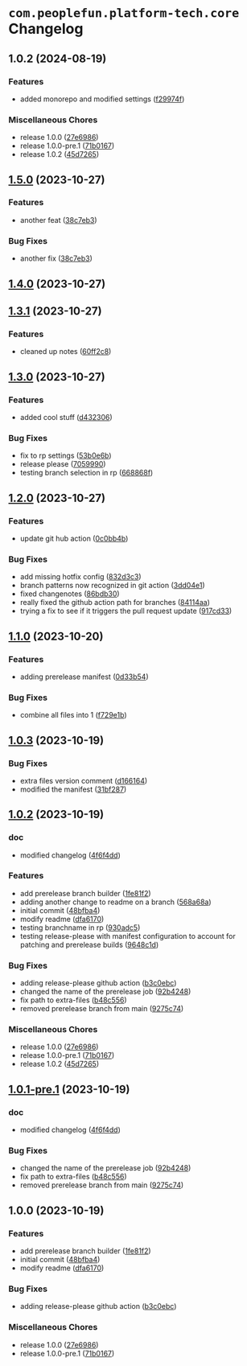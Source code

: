 # `com.peoplefun.platform-tech.core` Changelog

## 1.0.2 (2024-08-19)


### Features

* added monorepo and modified settings ([f29974f](https://github.com/ianpilipski-pf/test-release-please/commit/f29974f79d0a8cff6eb1c5eb61c1252f1fd07bbb))


### Miscellaneous Chores

* release 1.0.0 ([27e6986](https://github.com/ianpilipski-pf/test-release-please/commit/27e698678282b6dd6568665da198e575ac06be2f))
* release 1.0.0-pre.1 ([71b0167](https://github.com/ianpilipski-pf/test-release-please/commit/71b0167168d33c86f1bed06dd01e63926b0be713))
* release 1.0.2 ([45d7265](https://github.com/ianpilipski-pf/test-release-please/commit/45d7265cd4ee0f3dc4a1b017a2e5278bd5e9d263))

## [1.5.0](https://github.com/ianpilipski-pf/test-release-please/compare/1.4.0...1.5.0) (2023-10-27)


### Features

* another feat ([38c7eb3](https://github.com/ianpilipski-pf/test-release-please/commit/38c7eb336f1510ec9beeecc199015a4ead807790))


### Bug Fixes

* another fix ([38c7eb3](https://github.com/ianpilipski-pf/test-release-please/commit/38c7eb336f1510ec9beeecc199015a4ead807790))

## [1.4.0](https://github.com/ianpilipski-pf/test-release-please/compare/1.3.0...1.4.0) (2023-10-27)
## [1.3.1](https://github.com/ianpilipski-pf/test-release-please/compare/1.3.0...1.3.1) (2023-10-27)


### Features

* cleaned up notes ([60ff2c8](https://github.com/ianpilipski-pf/test-release-please/commit/60ff2c8390e02532adebbd09cedbba11844ca927))

## [1.3.0](https://github.com/ianpilipski-pf/test-release-please/compare/1.2.0...1.3.0) (2023-10-27)


### Features

* added cool stuff ([d432306](https://github.com/ianpilipski-pf/test-release-please/commit/d43230604eab9485c3275e973134c6869b08df1d))


### Bug Fixes

* fix to rp settings ([53b0e6b](https://github.com/ianpilipski-pf/test-release-please/commit/53b0e6b53371abf06ade30024960eb0beb4470c3))
* release please ([7059990](https://github.com/ianpilipski-pf/test-release-please/commit/7059990182943a529d373ed71fe6bdc096d0f758))
* testing branch selection in rp ([668868f](https://github.com/ianpilipski-pf/test-release-please/commit/668868faf1b1c25cfbd7917b20dc2e0e0684ecc0))

## [1.2.0](https://github.com/ianpilipski-pf/test-release-please/compare/1.1.0...1.2.0) (2023-10-27)


### Features

* update git hub action ([0c0bb4b](https://github.com/ianpilipski-pf/test-release-please/commit/0c0bb4b734cd2d600b0bfed59af9032e79efde1d))


### Bug Fixes

* add missing hotfix config ([832d3c3](https://github.com/ianpilipski-pf/test-release-please/commit/832d3c3b7651e750b0478d1ccbb4c13bee6fb0b4))
* branch patterns now recognized in git action ([3dd04e1](https://github.com/ianpilipski-pf/test-release-please/commit/3dd04e143a1a7c6b92443bdbd8d0202c4b1fade1))
* fixed changenotes ([86bdb30](https://github.com/ianpilipski-pf/test-release-please/commit/86bdb30b8751164d0198bf90dbf4aafccd207c0d))
* really fixed the github action path for branches ([84114aa](https://github.com/ianpilipski-pf/test-release-please/commit/84114aa8f9a8844ba1352e082210ccf6d359df91))
* trying a fix to see if it triggers the pull request update ([917cd33](https://github.com/ianpilipski-pf/test-release-please/commit/917cd33c1a713fdf1c7b3f8a88b87b05ec83f41c))

## [1.1.0](https://github.com/ianpilipski-pf/test-release-please/compare/1.0.3...1.1.0) (2023-10-20)


### Features

* adding prerelease manifest ([0d33b54](https://github.com/ianpilipski-pf/test-release-please/commit/0d33b54fedbc63cfef666ac2b68c77fea65c71f3))


### Bug Fixes

* combine all files into 1 ([f729e1b](https://github.com/ianpilipski-pf/test-release-please/commit/f729e1b9a3658b15be292ae621a25c241091f26f))

## [1.0.3](https://github.com/ianpilipski-pf/test-release-please/compare/1.0.2...1.0.3) (2023-10-19)


### Bug Fixes

* extra files version comment ([d166164](https://github.com/ianpilipski-pf/test-release-please/commit/d166164e871b1badc7a849c2f935fd8488aeb4b2))
* modified the manifest ([31bf287](https://github.com/ianpilipski-pf/test-release-please/commit/31bf28721f315bab9e78ee4f2f69cce2246eda7b))

## [1.0.2](https://github.com/ianpilipski-pf/test-release-please/compare/v1.0.1...1.0.2) (2023-10-19)


### doc

* modified changelog ([4f6f4dd](https://github.com/ianpilipski-pf/test-release-please/commit/4f6f4dd550687ccd0d33e350fffea7fda48cf33d))


### Features

* add prerelease branch builder ([1fe81f2](https://github.com/ianpilipski-pf/test-release-please/commit/1fe81f21abe89b19bbf6ebc03d071bf282223b7d))
* adding another change to readme on a branch ([568a68a](https://github.com/ianpilipski-pf/test-release-please/commit/568a68a705f94fdef2bad69f5796eca3b95c658d))
* initial commit ([48bfba4](https://github.com/ianpilipski-pf/test-release-please/commit/48bfba4292d181f311447d91280ef2008cd7358f))
* modify readme ([dfa6170](https://github.com/ianpilipski-pf/test-release-please/commit/dfa617080ed3f8abf648b8f9e436d9ab3f70fb1c))
* testing branchname in rp ([930adc5](https://github.com/ianpilipski-pf/test-release-please/commit/930adc516ca860bc631b5384b3a696ed3a89d7e6))
* testing release-please with manifest configuration to account for patching and prerelease builds ([9648c1d](https://github.com/ianpilipski-pf/test-release-please/commit/9648c1da934fe8787883dc96bf9e5cdb3a0d1c98))


### Bug Fixes

* adding release-please github action ([b3c0ebc](https://github.com/ianpilipski-pf/test-release-please/commit/b3c0ebc1f3d83a0a5bf8e6dddec6d2655363fd2b))
* changed the name of the prerelease job ([92b4248](https://github.com/ianpilipski-pf/test-release-please/commit/92b4248067f6da18edaa943381cb47f202680cfd))
* fix path to extra-files ([b48c556](https://github.com/ianpilipski-pf/test-release-please/commit/b48c556b3047e2ac9fec220e22336c23d13fa7ad))
* removed prerelease branch from main ([9275c74](https://github.com/ianpilipski-pf/test-release-please/commit/9275c74893bc314a59a1d20343f01903b990a7a2))


### Miscellaneous Chores

* release 1.0.0 ([27e6986](https://github.com/ianpilipski-pf/test-release-please/commit/27e698678282b6dd6568665da198e575ac06be2f))
* release 1.0.0-pre.1 ([71b0167](https://github.com/ianpilipski-pf/test-release-please/commit/71b0167168d33c86f1bed06dd01e63926b0be713))
* release 1.0.2 ([45d7265](https://github.com/ianpilipski-pf/test-release-please/commit/45d7265cd4ee0f3dc4a1b017a2e5278bd5e9d263))

## [1.0.1-pre.1](https://github.com/ianpilipski-pf/test-release-please/compare/1.0.0...1.0.1-pre.1) (2023-10-19)


### doc

* modified changelog ([4f6f4dd](https://github.com/ianpilipski-pf/test-release-please/commit/4f6f4dd550687ccd0d33e350fffea7fda48cf33d))


### Bug Fixes

* changed the name of the prerelease job ([92b4248](https://github.com/ianpilipski-pf/test-release-please/commit/92b4248067f6da18edaa943381cb47f202680cfd))
* fix path to extra-files ([b48c556](https://github.com/ianpilipski-pf/test-release-please/commit/b48c556b3047e2ac9fec220e22336c23d13fa7ad))
* removed prerelease branch from main ([9275c74](https://github.com/ianpilipski-pf/test-release-please/commit/9275c74893bc314a59a1d20343f01903b990a7a2))

## 1.0.0 (2023-10-19)


### Features

* add prerelease branch builder ([1fe81f2](https://github.com/ianpilipski-pf/test-release-please/commit/1fe81f21abe89b19bbf6ebc03d071bf282223b7d))
* initial commit ([48bfba4](https://github.com/ianpilipski-pf/test-release-please/commit/48bfba4292d181f311447d91280ef2008cd7358f))
* modify readme ([dfa6170](https://github.com/ianpilipski-pf/test-release-please/commit/dfa617080ed3f8abf648b8f9e436d9ab3f70fb1c))


### Bug Fixes

* adding release-please github action ([b3c0ebc](https://github.com/ianpilipski-pf/test-release-please/commit/b3c0ebc1f3d83a0a5bf8e6dddec6d2655363fd2b))


### Miscellaneous Chores

* release 1.0.0 ([27e6986](https://github.com/ianpilipski-pf/test-release-please/commit/27e698678282b6dd6568665da198e575ac06be2f))
* release 1.0.0-pre.1 ([71b0167](https://github.com/ianpilipski-pf/test-release-please/commit/71b0167168d33c86f1bed06dd01e63926b0be713))

